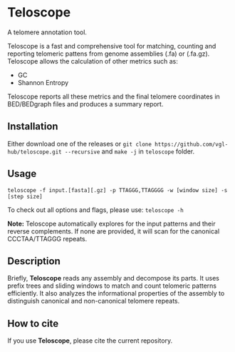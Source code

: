 # Teloscope
A telomere annotation tool.

Teloscope is a fast and comprehensive tool for matching, counting and reporting telomeric pattens from genome assemblies (.fa) or (.fa.gz). Teloscope allows the calculation of other metrics such as: 

* GC
* Shannon Entropy

Teloscope reports all these metrics and the final telomere coordinates in BED/BEDgraph files and produces a summary report.

## Installation

Either download one of the releases or `git clone https://github.com/vgl-hub/teloscope.git --recursive` and `make -j` in `teloscope` folder.

## Usage

`teloscope -f input.[fasta][.gz] -p TTAGGG,TTAGGGG -w [window size] -s [step size]`

To check out all options and flags, please use:
`teloscope -h`

**Note:** Teloscope automatically explores for the input patterns and their reverse complements. If none are provided, it will scan for the canonical CCCTAA/TTAGGG repeats. 

## Description

Briefly, **Teloscope** reads any assembly and decompose its parts. It uses prefix trees and sliding windows to match and count telomeric patterns efficiently. It also analyzes the informational properties of the assembly to distinguish canonical and non-canonical telomere repeats.

## How to cite

If you use **Teloscope**, please cite the current repository. 